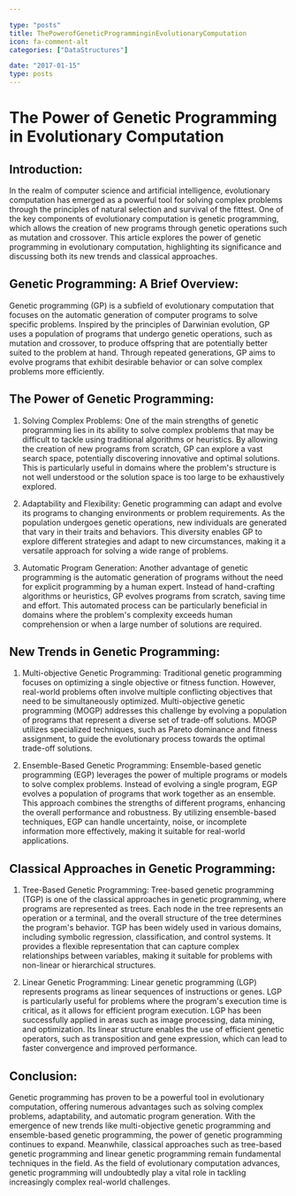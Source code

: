 ```yaml
---

type: "posts"
title: ThePowerofGeneticProgramminginEvolutionaryComputation
icon: fa-comment-alt
categories: ["DataStructures"]

date: "2017-01-15"
type: posts
---
```



# The Power of Genetic Programming in Evolutionary Computation

## Introduction:

In the realm of computer science and artificial intelligence, evolutionary computation has emerged as a powerful tool for solving complex problems through the principles of natural selection and survival of the fittest. One of the key components of evolutionary computation is genetic programming, which allows the creation of new programs through genetic operations such as mutation and crossover. This article explores the power of genetic programming in evolutionary computation, highlighting its significance and discussing both its new trends and classical approaches.

## Genetic Programming: A Brief Overview:

Genetic programming (GP) is a subfield of evolutionary computation that focuses on the automatic generation of computer programs to solve specific problems. Inspired by the principles of Darwinian evolution, GP uses a population of programs that undergo genetic operations, such as mutation and crossover, to produce offspring that are potentially better suited to the problem at hand. Through repeated generations, GP aims to evolve programs that exhibit desirable behavior or can solve complex problems more efficiently.

## The Power of Genetic Programming:

1. Solving Complex Problems:
   One of the main strengths of genetic programming lies in its ability to solve complex problems that may be difficult to tackle using traditional algorithms or heuristics. By allowing the creation of new programs from scratch, GP can explore a vast search space, potentially discovering innovative and optimal solutions. This is particularly useful in domains where the problem's structure is not well understood or the solution space is too large to be exhaustively explored.

2. Adaptability and Flexibility:
   Genetic programming can adapt and evolve its programs to changing environments or problem requirements. As the population undergoes genetic operations, new individuals are generated that vary in their traits and behaviors. This diversity enables GP to explore different strategies and adapt to new circumstances, making it a versatile approach for solving a wide range of problems.

3. Automatic Program Generation:
   Another advantage of genetic programming is the automatic generation of programs without the need for explicit programming by a human expert. Instead of hand-crafting algorithms or heuristics, GP evolves programs from scratch, saving time and effort. This automated process can be particularly beneficial in domains where the problem's complexity exceeds human comprehension or when a large number of solutions are required.

## New Trends in Genetic Programming:

1. Multi-objective Genetic Programming:
   Traditional genetic programming focuses on optimizing a single objective or fitness function. However, real-world problems often involve multiple conflicting objectives that need to be simultaneously optimized. Multi-objective genetic programming (MOGP) addresses this challenge by evolving a population of programs that represent a diverse set of trade-off solutions. MOGP utilizes specialized techniques, such as Pareto dominance and fitness assignment, to guide the evolutionary process towards the optimal trade-off solutions.

2. Ensemble-Based Genetic Programming:
   Ensemble-based genetic programming (EGP) leverages the power of multiple programs or models to solve complex problems. Instead of evolving a single program, EGP evolves a population of programs that work together as an ensemble. This approach combines the strengths of different programs, enhancing the overall performance and robustness. By utilizing ensemble-based techniques, EGP can handle uncertainty, noise, or incomplete information more effectively, making it suitable for real-world applications.

## Classical Approaches in Genetic Programming:

1. Tree-Based Genetic Programming:
   Tree-based genetic programming (TGP) is one of the classical approaches in genetic programming, where programs are represented as trees. Each node in the tree represents an operation or a terminal, and the overall structure of the tree determines the program's behavior. TGP has been widely used in various domains, including symbolic regression, classification, and control systems. It provides a flexible representation that can capture complex relationships between variables, making it suitable for problems with non-linear or hierarchical structures.

2. Linear Genetic Programming:
   Linear genetic programming (LGP) represents programs as linear sequences of instructions or genes. LGP is particularly useful for problems where the program's execution time is critical, as it allows for efficient program execution. LGP has been successfully applied in areas such as image processing, data mining, and optimization. Its linear structure enables the use of efficient genetic operators, such as transposition and gene expression, which can lead to faster convergence and improved performance.

## Conclusion:

Genetic programming has proven to be a powerful tool in evolutionary computation, offering numerous advantages such as solving complex problems, adaptability, and automatic program generation. With the emergence of new trends like multi-objective genetic programming and ensemble-based genetic programming, the power of genetic programming continues to expand. Meanwhile, classical approaches such as tree-based genetic programming and linear genetic programming remain fundamental techniques in the field. As the field of evolutionary computation advances, genetic programming will undoubtedly play a vital role in tackling increasingly complex real-world challenges.
